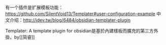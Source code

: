 有一个插件是扩展模板功能：https://github.com/SilentVoid13/Templater#user-configuration-example
中文介绍：http://jdev.tw/blog/6484/obsidian-templater-plugin

Templater: A template plugin for obsidian是基於內建樣板而擴充的第三方外掛。by[[简睿]]